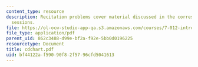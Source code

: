 ```yaml
---
content_type: resource
description: Recitation problems cover material discussed in the corresponding lecture
  sessions.
file: https://ol-ocw-studio-app-qa.s3.amazonaws.com/courses/7-012-introduction-to-biology-fall-2004/bf44122af59090f82f5796cfd5041613_cdchart.pdf
file_type: application/pdf
parent_uid: 862c3488-d99e-bf2a-f92e-5bb0d0196225
resourcetype: Document
title: cdchart.pdf
uid: bf44122a-f590-90f8-2f57-96cfd5041613
---
```

